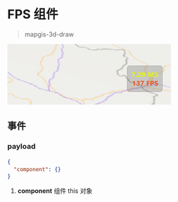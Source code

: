 # FPS 组件

> mapgis-3d-draw

![FPS](./images/debug.png)

## 事件

### payload

```json
{
  "component": {}
}
```

1. **component** 组件 this 对象
